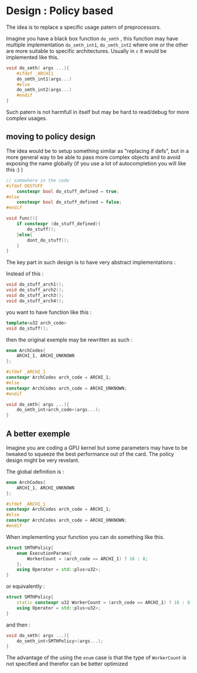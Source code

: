# Design : Policy based

The idea is to replace a specific usage patern of preprocessors.

Imagine you have a black box function `do_smth` , this function may have multiple implementation `do_smth_int1`, `do_smth_int2` where one or the other are more suitable to specific architectures. Usually in `c` it would be implemented like this.

```c++
void do_smth( args ...){
    #ifdef _ARCHI1
    do_smth_int1(args...)
    #else
    do_smth_int2(args...)
    #endif
}
```

Such patern is not harmfull in itself but may be hard to read/debug for more complex usages.

## moving to policy design

The idea would be to setup something similar as "replacing if defs", but in a more general way to be able to pass more complex objects and to avoid exposing the name globally (if you use a lot of autocompletion you will like this :) )
```c++
// somewhere in the code
#ifdef DOSTUFF
    constexpr bool do_stuff_defined = true;
#else
    constexpr bool do_stuff_defined = false;
#endif

void func(){
    if constexpr (do_stuff_defined){
        do_stuff();
    }else{
        dont_do_stuff();
    }
}
```

The key part in such design is to have very abstract implementations :

Instead of this :

```c++
void do_stuff_arch1();
void do_stuff_arch2();
void do_stuff_arch3();
void do_stuff_arch4();
```

you want to have function like this :

```c++
template<u32 arch_code>
void do_stuff();
```

then the original exemple may be rewritten as such :

```c++
enum ArchCodes{
    ARCHI_1, ARCHI_UNKNOWN
};

#ifdef _ARCHI_1
constexpr ArchCodes arch_code = ARCHI_1;
#else
constexpr ArchCodes arch_code = ARCHI_UNKNOWN;
#endif

void do_smth( args ...){
    do_smth_int<arch_code>(args...);
}
```

## A better exemple

Imagine you are coding a GPU kernel but some parameters may have to be tweaked to squeeze the best performance out of the card. The policy design might be very revelant.

The global definition is :
```c++
enum ArchCodes{
    ARCHI_1, ARCHI_UNKNOWN
};

#ifdef _ARCHI_1
constexpr ArchCodes arch_code = ARCHI_1;
#else
constexpr ArchCodes arch_code = ARCHI_UNKNOWN;
#endif
```

When implementing your function you can do something like this.

```c++
struct SMTHPolicy{
    enum ExecutionParams{
        WorkerCount = (arch_code == ARCHI_1) ? 16 : 8;
    };
    using Operator = std::plus<u32>;
}
```

or equivalently :

```c++
struct SMTHPolicy{
    static constexpr u32 WorkerCount = (arch_code == ARCHI_1) ? 16 : 8;
    using Operator = std::plus<u32>;
}
```

and then :

```c++
void do_smth( args ...){
    do_smth_int<SMTHPolicy>(args...);
}
```

The advantage of the using the `enum` case is that the type of `WorkerCount` is not specified and therefor can be better optimized
